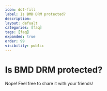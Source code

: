 ```yaml
---
icon: dot-fill
label: Is BMD DRM protected?
description: 
layout: defualt
categories: [faq]
tags: [faq]
expanded: true
order: 99
visibility: public
---
```

# Is BMD DRM protected?
Nope! Feel free to share it with your friends!